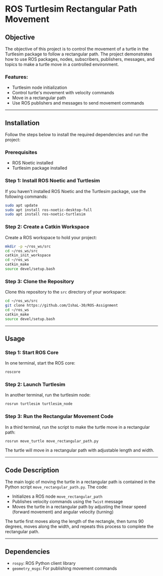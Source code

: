 # ROS Turtlesim Rectangular Path Movement

## Objective

The objective of this project is to control the movement of a turtle in the Turtlesim package to follow a rectangular path. The project demonstrates how to use ROS packages, nodes, subscribers, publishers, messages, and topics to make a turtle move in a controlled environment.

### Features:
- Turtlesim node initialization
- Control turtle's movement with velocity commands
- Move in a rectangular path
- Use ROS publishers and messages to send movement commands

---

## Installation

Follow the steps below to install the required dependencies and run the project:

### Prerequisites
- ROS Noetic installed
- Turtlesim package installed

### Step 1: Install ROS Noetic and Turtlesim

If you haven't installed ROS Noetic and the Turtlesim package, use the following commands:

```bash
sudo apt update
sudo apt install ros-noetic-desktop-full
sudo apt install ros-noetic-turtlesim
```

### Step 2: Create a Catkin Workspace

Create a ROS workspace to hold your project:

```bash
mkdir -p ~/ros_ws/src
cd ~/ros_ws/src
catkin_init_workspace
cd ~/ros_ws
catkin_make
source devel/setup.bash
```

### Step 3: Clone the Repository

Clone this repository to the `src` directory of your workspace:

```bash
cd ~/ros_ws/src
git clone https://github.com/IshaL-30/ROS-Assignment
cd ~/ros_ws
catkin_make
source devel/setup.bash
```

---

## Usage

### Step 1: Start ROS Core

In one terminal, start the ROS core:

```bash
roscore
```

### Step 2: Launch Turtlesim

In another terminal, run the turtlesim node:

```bash
rosrun turtlesim turtlesim_node
```

### Step 3: Run the Rectangular Movement Code

In a third terminal, run the script to make the turtle move in a rectangular path:

```bash
rosrun move_turtle move_rectangular_path.py
```

The turtle will move in a rectangular path with adjustable length and width.

---

## Code Description

The main logic of moving the turtle in a rectangular path is contained in the Python script `move_rectangular_path.py`. The code:

- Initializes a ROS node `move_rectangular_path`
- Publishes velocity commands using the `Twist` message
- Moves the turtle in a rectangular path by adjusting the linear speed (forward movement) and angular velocity (turning)

The turtle first moves along the length of the rectangle, then turns 90 degrees, moves along the width, and repeats this process to complete the rectangular path.

---

## Dependencies

- `rospy`: ROS Python client library
- `geometry_msgs`: For publishing movement commands
